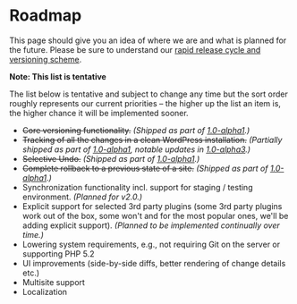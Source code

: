 # Roadmap #

This page should give you an idea of where we are and what is planned for the future. Please be sure to understand our [rapid release cycle and versioning scheme](../release-notes).

<div class="note">
  <strong>Note: This list is tentative</strong>
  <p>The list below is tentative and subject to change any time but the sort order roughly represents our current priorities – the higher up the list an item is, the higher chance it will be implemented sooner.</p>
</div>

* <del>Core versioning functionality.</del> *(Shipped as part of [1.0-alpha1](./1.0-alpha1).)*
* <del>Tracking of all the changes in a clean WordPress installation.</del> *(Partially shipped as part of [1.0-alpha1](./1.0-alpha1), notable updates in [1.0-alpha3](./1.0-alpha3).)*
* <del>Selective Undo.</del> *(Shipped as part of [1.0-alpha1](./1.0-alpha1).)*
* <del>Complete rollback to a previous state of a site.</del> *(Shipped as part of [1.0-alpha1](./1.0-alpha1).)*
* Synchronization functionality incl. support for staging / testing environment. *(Planned for v2.0.)*
* Explicit support for selected 3rd party plugins (some 3rd party plugins work out of the box, some won't and for the most popular ones, we'll be adding explicit support). *(Planned to be implemented continually over time.)*
* Lowering system requirements, e.g., not requiring Git on the server or supporting PHP 5.2
* UI improvements (side-by-side diffs, better rendering of change details etc.)
* Multisite support
* Localization